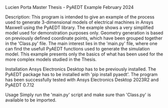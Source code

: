 Lucien Porta
Master Thesis - PyAEDT Example
February 2024

Description:
This program is intended to give an example of the process used to generate 3-dimensional models of electrical machines in Ansys Maxwell using the PyAEDT library.
The example shows a very simplified model used for demonstration purposes only.
Geometry generation is based on previously defined coordinate points, which have been grouped together in the 'Class.py' file.
The main interest lies in the 'main.py' file, where one can find the usefull PyAEDT functions used to generate the simulation model.
This example presents only the basics of what has been used for the more complex models studied in the Thesis.

Installation
Ansys Electronics Desktop has to be previously installed.
The PyAEDT package has to be installed with 'pip install pyaedt'.
The program has been successfully tested with Ansys Electronics Desktop 2023R2 and PyAEDT 0.7.12

Usage
Simply run the 'main.py' script and make sure than 'Class.py' is available to be imported.
